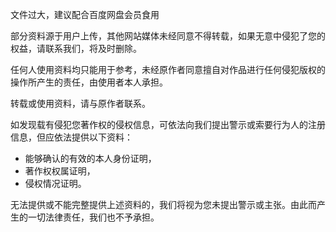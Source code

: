 文件过大，建议配合百度网盘会员食用

部分资料源于用户上传，其他网站媒体未经同意不得转载，如果无意中侵犯了您的权益，请联系我们，将及时删除。

任何人使用资料均只能用于参考，未经原作者同意擅自对作品进行任何侵犯版权的操作所产生的责任，由使用者本人承担。

转载或使用资料，请与原作者联系。

如发现载有侵犯您著作权的侵权信息，可依法向我们提出警示或索要行为人的注册信息，但应依法提供以下资料： 

- 能够确认的有效的本人身份证明，
- 著作权权属证明，
- 侵权情况证明。

无法提供或不能完整提供上述资料的，我们将视为您未提出警示或主张。由此而产生的一切法律责任，我们也不予承担。 
